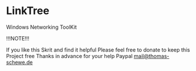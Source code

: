 # LinkTree
Windows Networking ToolKit

!!!NOTE!!!

If you like this Skrit and find it helpful
Please feel free to donate to keep this Project free
Thanks in advance for your help
Paypal mail@thomas-schewe.de
